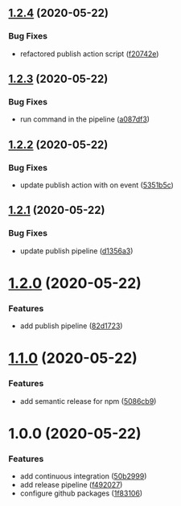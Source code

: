 ## [1.2.4](https://github.com/petarblazevski/web-components-playground/compare/v1.2.3...v1.2.4) (2020-05-22)


### Bug Fixes

* refactored publish action script ([f20742e](https://github.com/petarblazevski/web-components-playground/commit/f20742ef381e0c19c145d491365cb777e98d5548))

## [1.2.3](https://github.com/petarblazevski/web-components-playground/compare/v1.2.2...v1.2.3) (2020-05-22)


### Bug Fixes

* run command in the pipeline ([a087df3](https://github.com/petarblazevski/web-components-playground/commit/a087df3357a21d0e2313d84c23ab65be9a87b640))

## [1.2.2](https://github.com/petarblazevski/web-components-playground/compare/v1.2.1...v1.2.2) (2020-05-22)


### Bug Fixes

* update publish action with on event ([5351b5c](https://github.com/petarblazevski/web-components-playground/commit/5351b5cb6443f618beb2cbc3ca230169b45a26f7))

## [1.2.1](https://github.com/petarblazevski/web-components-playground/compare/v1.2.0...v1.2.1) (2020-05-22)


### Bug Fixes

* update publish pipeline ([d1356a3](https://github.com/petarblazevski/web-components-playground/commit/d1356a3ac994f9bd06978d5fa26968a51a61293e))

# [1.2.0](https://github.com/petarblazevski/web-components-playground/compare/v1.1.0...v1.2.0) (2020-05-22)


### Features

* add publish pipeline ([82d1723](https://github.com/petarblazevski/web-components-playground/commit/82d1723c9542cecb88410c5afd56356749786190))

# [1.1.0](https://github.com/petarblazevski/web-components-playground/compare/v1.0.0...v1.1.0) (2020-05-22)


### Features

* add semantic release for npm ([5086cb9](https://github.com/petarblazevski/web-components-playground/commit/5086cb94c06ff247de870000dbc66956989c2a08))

# 1.0.0 (2020-05-22)


### Features

* add continuous integration ([50b2999](https://github.com/petarblazevski/web-components-playground/commit/50b2999d7ddced68933c8cf76417d1b7b6eecfcf))
* add release pipeline ([f492027](https://github.com/petarblazevski/web-components-playground/commit/f492027aa6be27652c27bdece539f75d12301829))
* configure github packages ([1f83106](https://github.com/petarblazevski/web-components-playground/commit/1f83106bb22562df515f97c013415e60809dbfdb))
